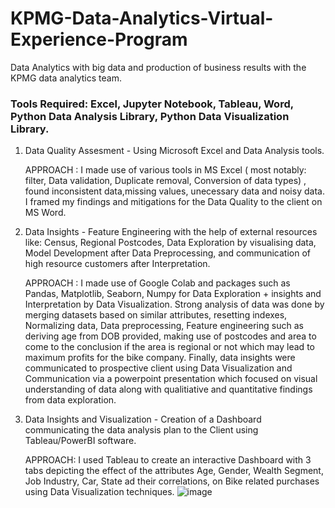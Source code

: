 # KPMG-Data-Analytics-Virtual-Experience-Program
Data Analytics with big data and production of business results with the KPMG data analytics team.

### Tools Required: Excel, Jupyter Notebook, Tableau, Word, Python Data Analysis Library, Python Data Visualization Library.

1) Data Quality Assesment - Using Microsoft Excel and Data Analysis tools.

   APPROACH : I made use of various tools in MS Excel ( most notably: filter, Data validation, Duplicate removal, Conversion of data types) , found inconsistent data,missing values, unecessary data and noisy data. I framed my findings and mitigations for the Data Quality to the client on MS Word.
2) Data Insights - Feature Engineering with the help of external resources like: Census, Regional Postcodes, Data Exploration by visualising data, Model Development after Data Preprocessing, and communication of high resource customers after Interpretation.

   APPROACH : I made use of Google Colab and packages such as Pandas, Matplotlib, Seaborn, Numpy for Data Exploration + insights and Interpretation by Data Visualization. Strong                  analysis of data was done by merging datasets based on similar attributes, resetting indexes, Normalizing data, Data preprocessing, Feature engineering such as
             deriving age from DOB provided, making use of postcodes and area to come to the conclusion if the area is regional or not which may lead to maximum profits for the bike
             company. 
             Finally, data insights were communicated to prospective client using Data Visualization and Communication via a powerpoint presentation which focused on visual
             understanding of data along with qualitiative and quantitative findings from data exploration.
3) Data Insights and Visualization - Creation of a Dashboard communicating the data analysis plan to the Client using Tableau/PowerBI software.

    APPROACH: I used Tableau to create an interactive Dashboard with 3 tabs depicting the effect of the attributes Age, Gender, Wealth Segment, Job Industry, Car, State ad their correlations, on Bike related purchases using Data Visualization techniques. 
    ![image]({https://img.shields.io/badge/Tableau-E97627?style=for-the-badge&logo=Tableau&logoColor=white})



